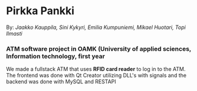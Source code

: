 # Pirkka Pankki </br>
By: *_Jaakko Kauppila, Sini Kykyri, Emilia Kumpuniemi, Mikael Huotari, Topi Ilmasti_* </br>
### ATM software project in OAMK (University of applied sciences, Information technology, first year </br>
We made a fullstack ATM that uses **RFID card reader** to log in to the ATM.</br>
The frontend was done with Qt Creator utilizing DLL's with signals and the backend was done with MySQL and RESTAPI </br>

